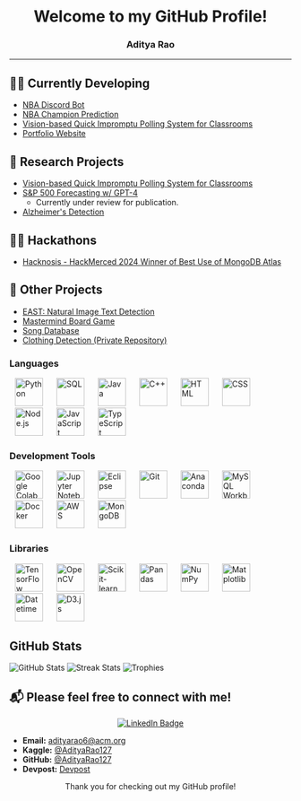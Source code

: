 <div align="center">

# Welcome to my GitHub Profile!
### Aditya Rao


</div>

---
## 👨‍💻 Currently Developing

- [NBA Discord Bot](https://github.com/AdityaRao127/BBALLHQ-DISCORD-BOT)
- [NBA Champion Prediction](https://github.com/AdityaRao127/nba-website)
- [Vision-based Quick Impromptu Polling System for Classrooms](https://github.com/hajin-park/V-QUIP)
- [Portfolio Website](https://adityarao.co)


## 🔬 Research Projects
- [Vision-based Quick Impromptu Polling System for Classrooms](https://github.com/hajin-park/V-QUIP)
- [S&P 500 Forecasting w/ GPT-4](https://github.com/AdityaRao127/resume-projects#project-5)
   - Currently under review for publication. 
- [Alzheimer's Detection](https://github.com/Sriramnat100/ASDRP_Files)

## 👨‍💻 Hackathons
- [Hacknosis - HackMerced 2024 Winner of Best Use of MongoDB Atlas](https://github.com/aelew/hackmerced-2024)

## 📂 Other Projects
- [EAST: Natural Image Text Detection](https://github.com/AdityaRao127/openCV-image-text-classification)
- [Mastermind Board Game](https://github.com/AdityaRao127/resume-projects/blob/main/Mastermind%20Game/Mastermind.java)
- [Song Database](https://github.com/AdityaRao127/resume-projects/blob/main/Mastermind%20Game/Mastermind.java)
- [Clothing Detection (Private Repository)](https://github.com/Gerald-Lu/clothing-detection-app)


### Languages

<a href="https://www.python.org/"><img src="https://upload.wikimedia.org/wikipedia/commons/c/c3/Python-logo-notext.svg" alt="Python" width="50" style="margin: 0 10px;" /></a>
<a href="https://www.mysql.com/"><img src="https://upload.wikimedia.org/wikipedia/commons/8/87/Sql_data_base_with_logo.png" alt="SQL" width="50" style="margin: 0 10px;" /></a>
<a href="https://www.java.com/"><img src="https://www.vectorlogo.zone/logos/java/java-icon.svg" alt="Java" width="50" style="margin: 0 10px;" /></a>
<a href="https://isocpp.org/"><img src="https://upload.wikimedia.org/wikipedia/commons/1/18/ISO_C%2B%2B_Logo.svg" alt="C++" width="50" style="margin: 0 10px;" /></a>
<a href="https://developer.mozilla.org/en-US/docs/Web/HTML"><img src="https://www.vectorlogo.zone/logos/w3_html5/w3_html5-icon.svg" alt="HTML" width="50" style="margin: 0 10px;" /></a>
<a href="https://developer.mozilla.org/en-US/docs/Web/CSS"><img src="https://upload.wikimedia.org/wikipedia/commons/d/d5/CSS3_logo_and_wordmark.svg" alt="CSS" width="50" style="margin: 0 10px;" /></a>
<a href="https://nodejs.org/"><img src="https://upload.wikimedia.org/wikipedia/commons/d/d9/Node.js_logo.svg" alt="Node.js" width="50" style="margin: 0 10px;" /></a>
<a href="https://developer.mozilla.org/en-US/docs/Web/JavaScript"><img src="https://upload.wikimedia.org/wikipedia/commons/6/6a/JavaScript-logo.png" alt="JavaScript" width="50" style="margin: 0 10px;" /></a>
<a href="https://www.typescriptlang.org/"><img src="https://www.vectorlogo.zone/logos/typescriptlang/typescriptlang-icon.svg" alt="TypeScript" width="50" style="margin: 0 10px;" /></a>

### Development Tools

<a href="https://colab.research.google.com/notebooks/intro.ipynb"><img src="https://upload.wikimedia.org/wikipedia/commons/d/d0/Google_Colaboratory_SVG_Logo.svg" alt="Google Colab" width="50" style="margin: 0 10px;" /></a>
<a href="https://jupyter.org/"><img src="https://upload.wikimedia.org/wikipedia/commons/3/38/Jupyter_logo.svg" alt="Jupyter Notebook" width="50" style="margin: 0 10px;" /></a>
<a href="https://www.eclipse.org/"><img src="https://www.vectorlogo.zone/logos/eclipse/eclipse-icon.svg" alt="Eclipse" width="50" style="margin: 0 10px;" /></a>
<a href="https://git-scm.com/"><img src="https://upload.wikimedia.org/wikipedia/commons/e/e0/Git-logo.svg" alt="Git" width="50" style="margin: 0 10px;" /></a>
<a href="https://www.anaconda.com/"><img src="https://anaconda.org/static/img/anaconda-symbol.svg" alt="Anaconda" width="50" style="margin: 0 10px;" /></a>
<a href="https://www.mysql.com/products/workbench/"><img src="https://www.mysql.com/common/logos/logo-mysql-170x115.png" alt="MySQL Workbench" width="50" style="margin: 0 10px;" /></a>
<a href="https://www.docker.com/"><img src="https://www.vectorlogo.zone/logos/docker/docker-tile.svg" alt="Docker" width="50" style="margin: 0 10px;" /></a>
<a href="https://aws.amazon.com/"><img src="https://www.vectorlogo.zone/logos/amazon_aws/amazon_aws-icon.svg" alt="AWS" width="50" style="margin: 0 10px;" /></a>
<a href="https://www.mongodb.com/"><img src="https://www.vectorlogo.zone/logos/mongodb/mongodb-icon.svg" alt="MongoDB" width="50" style="margin: 0 10px;" /></a>

### Libraries

<a href="https://www.tensorflow.org/"><img src="https://upload.wikimedia.org/wikipedia/commons/2/2d/Tensorflow_logo.svg" alt="TensorFlow" width="50" style="margin: 0 10px;" /></a>
<a href="https://opencv.org/"><img src="https://upload.wikimedia.org/wikipedia/commons/3/32/OpenCV_Logo_with_text_svg_version.svg" alt="OpenCV" width="50" style="margin: 0 10px;" /></a>
<a href="https://scikit-learn.org/stable/"><img src="https://upload.wikimedia.org/wikipedia/commons/0/05/Scikit_learn_logo_small.svg" alt="Scikit-learn" width="50" style="margin: 0 10px;" /></a>
<a href="https://pandas.pydata.org/"><img src="https://upload.wikimedia.org/wikipedia/commons/e/ed/Pandas_logo.svg" alt="Pandas" width="50" style="margin: 0 10px;" /></a>
<a href="https://numpy.org/"><img src="https://upload.wikimedia.org/wikipedia/commons/3/31/NumPy_logo_2020.svg" alt="NumPy" width="50" style="margin: 0 10px;" /></a>
<a href="https://matplotlib.org/"><img src="https://upload.wikimedia.org/wikipedia/commons/8/84/Matplotlib_icon.svg" alt="Matplotlib" width="50" style="margin: 0 10px;" /></a>
<a href="https://docs.python.org/3/library/datetime.html"><img src="https://upload.wikimedia.org/wikipedia/commons/3/31/NumPy_logo_2020.svg" alt="Datetime" width="50" style="margin: 0 10px;" /></a>
<a href="https://d3js.org/"><img src="https://www.vectorlogo.zone/logos/d3js/d3js-icon.svg" alt="D3.js" width="50" style="margin: 0 10px;" /></a>


## GitHub Stats

![GitHub Stats](https://github-readme-stats.vercel.app/api?username=AdityaRao127&show_icons=true&theme=radical)
![Streak Stats](https://github-readme-streak-stats.herokuapp.com/?user=AdityaRao127&theme=dark)
![Trophies](https://github-profile-trophy.vercel.app/?username=AdityaRao127&theme=radical)


## 📬 Please feel free to connect with me!

<div align="center">

[![LinkedIn Badge](https://img.shields.io/badge/-LinkedIn-blue?style=flat-square&logo=LinkedIn&logoColor=white)](https://www.linkedin.com/in/aditya-kr-rao/)
</div>


- **Email:** adityarao6@acm.org
- **Kaggle:** [@AdityaRao127](https://www.kaggle.com/adityarao127)
- **GitHub:** [@AdityaRao127](https://github.com/AdityaRao127)
- **Devpost:** [Devpost](https://devpost.com/rao-aditya-codes?ref_content=user-portfolio&ref_feature=portfolio&ref_medium=global-nav)

<div align="center">
  
Thank you for checking out my GitHub profile!

 </div>

